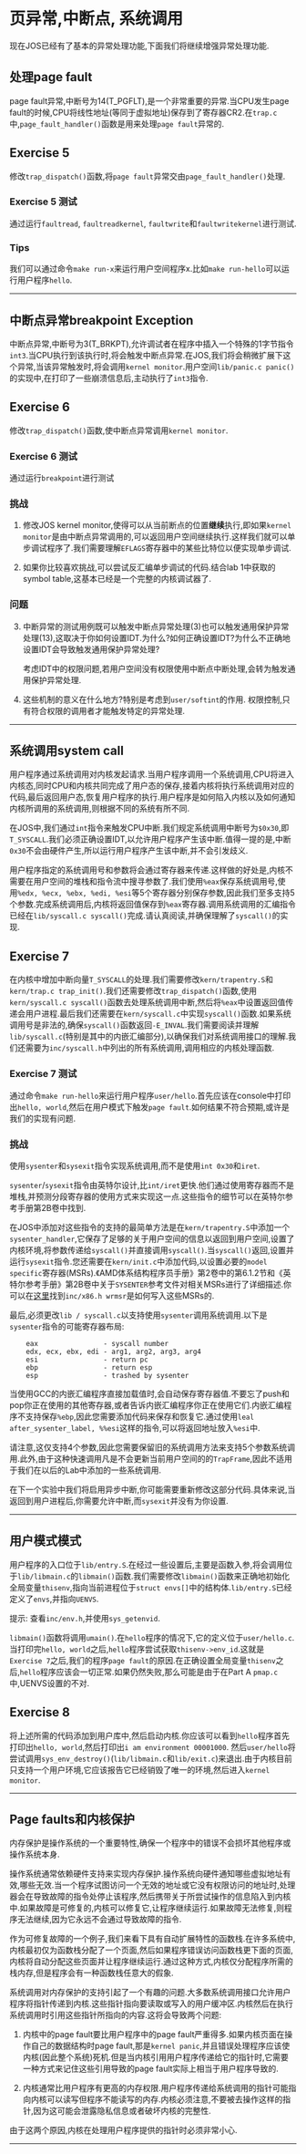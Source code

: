 <!-- toc -->

# 页异常,中断点, 系统调用
现在JOS已经有了基本的异常处理功能,下面我们将继续增强异常处理功能.

## 处理page fault
page fault异常,中断号为14(T_PGFLT),是一个非常重要的异常.当CPU发生page fault的时候,CPU将线性地址(等同于虚拟地址)保存到了寄存器CR2.在`trap.c`中,`page_fault_handler()`函数是用来处理`page fault`异常的.

## Exercise 5
修改`trap_dispatch()`函数,将`page fault`异常交由`page_fault_handler()`处理.

### Exercise 5 测试
通过运行`faultread`, `faultreadkernel`, `faultwrite`和`faultwritekernel`进行测试.

### Tips
我们可以通过命令`make run-x`来运行用户空间程序x.比如`make run-hello`可以运行用户程序`hello`.

---

## 中断点异常breakpoint Exception
中断点异常,中断号为3(T_BRKPT),允许调试者在程序中插入一个特殊的1字节指令`int3`.当CPU执行到该执行时,将会触发中断点异常.在JOS,我们将会稍微扩展下这个异常,当该异常触发时,将会调用`kernel monitor`.用户空间`lib/panic.c panic()`的实现中,在打印了一些崩溃信息后,主动执行了`int3`指令.

## Exercise 6
修改`trap_dispatch()`函数,使中断点异常调用`kernel monitor`.

### Exercise 6 测试
通过运行`breakpoint`进行测试

### 挑战
1. 修改JOS kernel monitor,使得可以从当前断点的位置**继续**执行,即如果`kernel monitor`是由中断点异常调用的,可以返回用户空间继续执行.这样我们就可以单步调试程序了.我们需要理解`EFLAGS`寄存器中的某些比特位以便实现单步调试.

2. 如果你比较喜欢挑战,可以尝试反汇编单步调试的代码.结合lab 1中获取的symbol table,这基本已经是一个完整的内核调试器了.

### 问题
3. 中断异常的测试用例既可以触发中断点异常处理(3)也可以触发通用保护异常处理(13),这取决于你如何设置IDT.为什么?如何正确设置IDT?为什么不正确地设置IDT会导致触发通用保护异常处理?

    考虑IDT中的权限问题,若用户空间没有权限使用中断点中断处理,会转为触发通用保护异常处理.

4.  这些机制的意义在什么地方?特别是考虑到`user/softint`的作用.
    权限控制,只有符合权限的调用者才能触发特定的异常处理.
    
---

## 系统调用system call
用户程序通过系统调用对内核发起请求.当用户程序调用一个系统调用,CPU将进入内核态,同时CPU和内核共同完成了用户态的保存,接着内核将执行系统调用对应的代码,最后返回用户态,恢复用户程序的执行.用户程序是如何陷入内核以及如何通知内核所调用的系统调用,则根据不同的系统有所不同.

在JOS中,我们通过`int`指令来触发CPU中断.我们规定系统调用中断号为`$0x30`,即`T_SYSCALL`.我们必须正确设置IDT,以允许用户程序产生该中断.值得一提的是,中断`0x30`不会由硬件产生,所以运行用户程序产生该中断,并不会引发歧义.

用户程序指定的系统调用号和参数将会通过寄存器来传递.这样做的好处是,内核不需要在用户空间的堆栈和指令流中搜寻参数了.我们使用`%eax`保存系统调用号,使用`%edx, %ecx, %ebx, %edi, %esi`等5个寄存器分别保存参数,因此我们至多支持5个参数.完成系统调用后,内核将返回值保存到`%eax`寄存器.调用系统调用的汇编指令已经在`lib/syscall.c syscall()`完成.请认真阅读,并确保理解了`syscall()`的实现.

## Exercise 7
在内核中增加中断向量`T_SYSCALL`的处理.我们需要修改`kern/trapentry.S`和`kern/trap.c trap_init()`.我们还需要修改`trap_dispatch()`函数,使用`kern/syscall.c syscall()`函数去处理系统调用中断,然后将`%eax`中设置返回值传递会用户进程.最后我们还需要在`kern/syscall.c`中实现`syscall()`函数.如果系统调用号是非法的,确保`syscall()`函数返回`-E_INVAL`.我们需要阅读并理解`lib/syscall.c`(特别是其中的内嵌汇编部分),以确保我们对系统调用接口的理解.我们还需要为`inc/syscall.h`中列出的所有系统调用,调用相应的内核处理函数.

### Exercise 7 测试
通过命令`make run-hello`来运行用户程序`user/hello`.首先应该在console中打印出`hello, world`,然后在用户模式下触发`page fault`.如何结果不符合预期,或许是我们的实现有问题.

### 挑战
使用`sysenter`和`sysexit`指令实现系统调用,而不是使用`int 0x30`和`iret`.

`sysenter`/`sysexit`指令由英特尔设计,比`int/iret`更快.他们通过使用寄存器而不是堆栈,并预测分段寄存器的使用方式来实现这一点.这些指令的细节可以在英特尔参考手册第2B卷中找到.

在JOS中添加对这些指令的支持的最简单方法是在`kern/trapentry.S`中添加一个`sysenter_handler`,它保存了足够的关于用户空间的信息以返回到用户空间,设置了内核环境,将参数传递给`syscall()`并直接调用`syscall()`.当`syscall()`返回,设置并运行`sysexit`指令.您还需要在`kern/init.c`中添加代码,以设置必要的`model specific`寄存器(MSRs).《AMD体系结构程序员手册》第2卷中的第6.1.2节和《英特尔参考手册》第2B卷中关于`SYSENTER`参考文件对相关MSRs进行了详细描述.你可以在[这里](http://ftp.kh.edu.tw/Linux/SuSE/people/garloff/linux/k6mod.c)找到`inc/x86.h wrmsr`是如何写入这些MSRs的.

最后,必须更改`lib / syscall.c`以支持使用`sysenter`调用系统调用.以下是`sysenter`指令的可能寄存器布局:
```
	eax                - syscall number
	edx, ecx, ebx, edi - arg1, arg2, arg3, arg4
	esi                - return pc
	ebp                - return esp
	esp                - trashed by sysenter
```

当使用GCC的内嵌汇编程序直接加载值时,会自动保存寄存器值.不要忘了push和pop你正在使用的其他寄存器,或者告诉内嵌汇编程序你正在使用它们.内嵌汇编程序不支持保存`%ebp`,因此您需要添加代码来保存和恢复它.通过使用`leal after_sysenter_label, %%esi`这样的指令,可以将返回地址放入`%esi`中.

请注意,这仅支持4个参数,因此您需要保留旧的系统调用方法来支持5个参数系统调用.此外,由于这种快速调用凡是不会更新当前用户空间的的`TrapFrame`,因此不适用于我们在以后的Lab中添加的一些系统调用.

在下一个实验中我们将启用异步中断,你可能需要重新修改这部分代码.具体来说,当返回到用户进程后,你需要允许中断,而`sysexit`并没有为你设置.

---
## 用户模式模式
用户程序的入口位于`lib/entry.S`.在经过一些设置后,主要是函数入参,将会调用位于`lib/libmain.c`的`libmain()`函数.我们需要修改`libmain()`函数来正确地初始化全局变量`thisenv`,指向当前进程位于`struct envs[]`中的结构体.`lib/entry.S`已经定义了`envs`,并指向`UENVS`.

提示: 查看`inc/env.h`,并使用`sys_getenvid`.

`libmain()`函数将调用`umain()`.在`hello`程序的情况下,它的定义位于`user/hello.c`.当打印完`hello, world`之后,`hello`程序尝试获取`thisenv->env_id`.这就是`Exercise 7`之后,我们的程序`page fault`的原因.在正确设置全局变量`thisenv`之后,`hello`程序应该会一切正常.如果仍然失败,那么可能是由于在Part A `pmap.c`中,UENVS设置的不对.

## Exercise 8
将上述所需的代码添加到用户库中,然后启动内核.你应该可以看到`hello`程序首先打印出`hello, world`,然后打印出`i am environment 00001000`.
然后`user/hello`将尝试调用`sys_env_destroy()`(`lib/libmain.c`和`lib/exit.c`)来退出.由于内核目前只支持一个用户环境,它应该报告它已经销毁了唯一的环境,然后进入`kernel monitor`.

---

## Page faults和内核保护
内存保护是操作系统的一个重要特性,确保一个程序中的错误不会损坏其他程序或操作系统本身.

操作系统通常依赖硬件支持来实现内存保护.操作系统向硬件通知哪些虚拟地址有效,哪些无效.当一个程序试图访问一个无效的地址或它没有权限访问的地址时,处理器会在导致故障的指令处停止该程序,然后携带关于所尝试操作的信息陷入到内核中.如果故障是可修复的,内核可以修复它,让程序继续运行.如果故障无法修复,则程序无法继续,因为它永远不会通过导致故障的指令.

作为可修复故障的一个例子,我们来看下具有自动扩展特性的函数栈.在许多系统中,内核最初仅为函数栈分配了一个页面,然后如果程序错误访问函数栈更下面的页面,内核将自动分配这些页面并让程序继续运行.通过这种方式,内核仅分配程序所需的栈内存,但是程序会有一种函数栈任意大的假象.

系统调用对内存保护的支持引起了一个有趣的问题.大多数系统调用接口允许用户程序将指针传递到内核.这些指针指向要读取或写入的用户缓冲区.内核然后在执行系统调用时引用这些指针所指向的内容.这将会导致两个问题:

1. 内核中的page fault要比用户程序中的page fault严重得多.如果内核页面在操作自己的数据结构时page fault,那是`kernel panic`,并且错误处理程序应该使内核(因此整个系统)死机.但是当内核引用用户程序传递给它的指针时,它需要一种方式来记住这些引用导致的page fault实际上相当于用户程序导致的.

2. 内核通常比用户程序有更高的内存权限.用户程序传递给系统调用的指针可能指向内核可以读写但程序不能读写的内存.内核必须注意,不要被去操作这样的指针,因为这可能会泄露隐私信息或者破坏内核的完整性.

由于这两个原因,内核在处理用户程序提供的指针时必须非常小心.


















































---